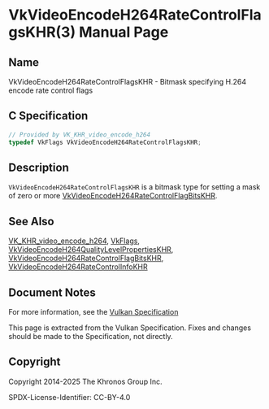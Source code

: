# VkVideoEncodeH264RateControlFlagsKHR(3) Manual Page

## Name

VkVideoEncodeH264RateControlFlagsKHR - Bitmask specifying H.264 encode rate control flags



## [](#_c_specification)C Specification

```c++
// Provided by VK_KHR_video_encode_h264
typedef VkFlags VkVideoEncodeH264RateControlFlagsKHR;
```

## [](#_description)Description

`VkVideoEncodeH264RateControlFlagsKHR` is a bitmask type for setting a mask of zero or more [VkVideoEncodeH264RateControlFlagBitsKHR](https://registry.khronos.org/vulkan/specs/latest/man/html/VkVideoEncodeH264RateControlFlagBitsKHR.html).

## [](#_see_also)See Also

[VK\_KHR\_video\_encode\_h264](https://registry.khronos.org/vulkan/specs/latest/man/html/VK_KHR_video_encode_h264.html), [VkFlags](https://registry.khronos.org/vulkan/specs/latest/man/html/VkFlags.html), [VkVideoEncodeH264QualityLevelPropertiesKHR](https://registry.khronos.org/vulkan/specs/latest/man/html/VkVideoEncodeH264QualityLevelPropertiesKHR.html), [VkVideoEncodeH264RateControlFlagBitsKHR](https://registry.khronos.org/vulkan/specs/latest/man/html/VkVideoEncodeH264RateControlFlagBitsKHR.html), [VkVideoEncodeH264RateControlInfoKHR](https://registry.khronos.org/vulkan/specs/latest/man/html/VkVideoEncodeH264RateControlInfoKHR.html)

## [](#_document_notes)Document Notes

For more information, see the [Vulkan Specification](https://registry.khronos.org/vulkan/specs/latest/html/vkspec.html#VkVideoEncodeH264RateControlFlagsKHR)

This page is extracted from the Vulkan Specification. Fixes and changes should be made to the Specification, not directly.

## [](#_copyright)Copyright

Copyright 2014-2025 The Khronos Group Inc.

SPDX-License-Identifier: CC-BY-4.0